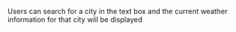 Users can search for a city in the text box and the current weather information for that city will be displayed
